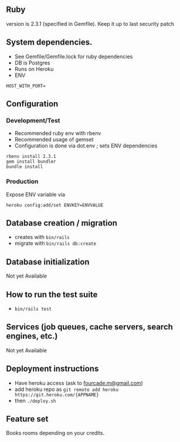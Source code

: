 ## Ruby
version is 2.3.1 (specified in Gemfile). Keep it up to last security patch

## System dependencies.
* See Gemfile/Gemfile.lock for ruby dependencies
* DB is Postgres 
* Runs on Heroku
* ENV

```
HOST_WITH_PORT=
```

## Configuration
### Development/Test
* Recommended ruby env with rbenv
* Recommended usage of gemset
* Configuration is done via dot.env ; sets ENV dependencies

```
rbenv install 2.3.1
gem install bundler
bundle install
```

### Production
Expose ENV variable via 

```
heroku config:add/set ENVKEY=ENVVALUE
```

## Database creation / migration
* creates with ```bin/rails ```
* migrate with ```bin/rails db:create```

## Database initialization
Not yet Available

## How to run the test suite
* ```bin/rails test```
 
## Services (job queues, cache servers, search engines, etc.)
Not yet Available

## Deployment instructions
* Have heroku access (ask to fourcade.m@gmail.com)
* add heroku repo as ```git remote add heroku https://git.heroku.com/{APPNAME}```
* then ```./deploy.sh```

## Feature set

Books rooms depending on your credits.
